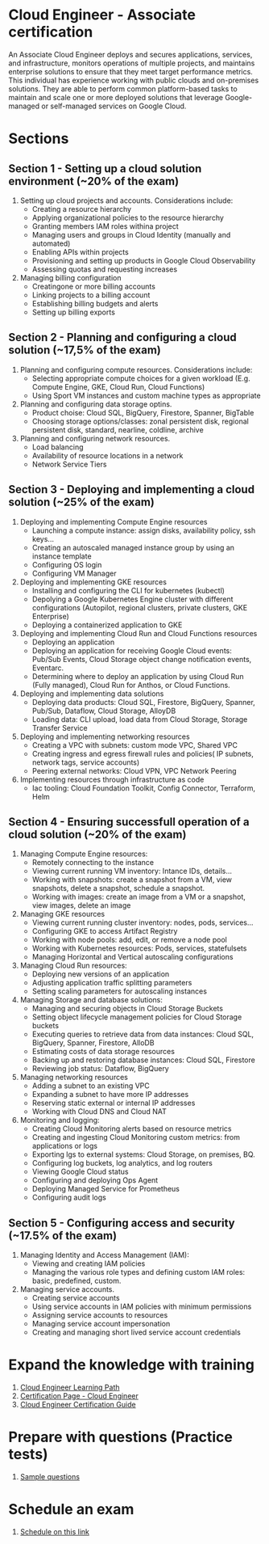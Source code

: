 # Cloud Engineer - Associate certification
An Associate Cloud Engineer deploys and secures applications, services, and infrastructure, monitors operations of multiple projects, and maintains enterprise solutions to ensure that they meet target performance metrics. This individual has experience working with public clouds and on-premises solutions. They are able to perform common platform-based tasks to maintain and scale one or more deployed solutions that leverage Google-managed or self-managed services on Google Cloud.

# Sections
## Section 1 - Setting up a cloud solution environment (~20% of the exam)
1. Setting up cloud projects and accounts. Considerations include:
    - Creating a resource hierarchy
    - Applying organizational policies to the resource hierarchy
    - Granting members IAM roles withina project
    - Managing users and groups in Cloud Identity (manually and automated)
    - Enabling APIs within projects
    - Provisioning and setting up products in Google Cloud Observability
    - Assessing quotas and requesting increases
1. Managing billing configuration
    - Creatingone or more billing accounts
    - Linking projects to a billing account
    - Establishing billing budgets and alerts
    - Setting up billing exports

## Section 2 - Planning and configuring a cloud solution (~17,5% of the exam) 
1. Planning and configuring compute resources. Considerations include:
    - Selecting appropriate compute choices for a given workload (E.g. Compute Engine, GKE, Cloud Run, Cloud Functions)
    - Using Sport VM instances and custom machine types as appropriate
1. Planning and configuring data storage optins.
    - Product choise: Cloud SQL, BigQuery, Firestore, Spanner, BigTable
    - Choosing storage options/classes: zonal persistent disk, regional persistent disk, standard, nearline, coldline, archive
1. Planning and configuring network resources.
    - Load balancing
    - Availability of resource locations in a network
    - Network Service Tiers

## Section 3 - Deploying and implementing a cloud solution (~25% of the exam) 
1. Deploying and implementing Compute Engine resources
    - Launching a compute instance: assign disks, availability policy, ssh keys...
    - Creating an autoscaled managed instance group by using an instance template
    - Configuring OS login
    - Configuring VM Manager
1. Deploying and implementing GKE resources
    - Installing and configuring the CLI for kubernetes (kubectl)
    - Depolying a Google Kubernetes Engine cluster with different configurations (Autopilot, regional clusters, private clusters, GKE Enterprise)
    - Deploying a containerized application to GKE
1. Deploying and implementing Cloud Run and Cloud Functions resources
    - Deploying an application
    - Deploying an application for receiving Google Cloud events: Pub/Sub Events, Cloud Storage object change notification events, Eventarc.
    - Determining where to deploy an application by using Cloud Run (Fully managed), Cloud Run for Anthos, or Cloud Functions.
1. Deploying and implementing data solutions
    - Deploying data products: Cloud SQL, Firestore, BigQuery, Spanner, Pub/Sub, Dataflow, Cloud Storage, AlloyDB
    - Loading data: CLI upload, load data from Cloud Storage, Storage Transfer Service
1. Deploying and implementing networking resources
    - Creating a VPC with subnets: custom mode VPC, Shared VPC
    - Creating ingress and egress firewall rules and policies( IP subnets, network tags, service accounts)
    - Peering external networks: Cloud VPN, VPC Network Peering
1. Implementing resources through infrastructure as code
    - Iac tooling: Cloud Foundation Toolkit, Config Connector, Terraform, Helm
## Section 4 - Ensuring successfull operation of a cloud solution (~20% of the exam)
1. Managing Compute Engine resources:
    - Remotely connecting to the instance
    - Viewing current running VM inventory: Intance IDs, details...
    - Working with snapshots: create a snapshot from a VM, view snapshots, delete a snapshot, schedule a snapshot.
    - Working with images: create an image from a VM or a snapshot, view images, delete an image
1. Managing GKE resources
    - Viewing current running cluster inventory: nodes, pods, services...
    - Configuring GKE to access Artifact Registry
    - Working with node pools: add, edit, or remove a node pool
    - Working with Kubernetes resources: Pods, services, statefulsets
    - Managing Horizontal and Vertical autoscaling configurations
1. Managing Cloud Run resources:
    - Deploying new versions of an application
    - Adjusting application traffic splitting parameters
    - Setting scaling parameters for autoscaling instances
1. Managing Storage and database solutions:
    - Managing and securing objects in Cloud Storage Buckets
    - Setting object lifecycle management policies for Cloud Storage buckets
    - Executing queries to retrieve data from data instances: Cloud SQL, BigQuery, Spanner, Firestore, AlloDB
    - Estimating costs of data storage resources
    - Backing up and restoring database instances: Cloud SQL, Firestore
    - Reviewing job status: Dataflow, BigQuery
1. Managing networking resources
    - Adding a subnet to an existing VPC
    - Expanding a subnet to have more IP addresses
    - Reserving static external or internal IP addresses
    - Working with Cloud DNS and Cloud NAT
1. Monitoring and logging:
    - Creating Cloud Monitoring alerts based on resource metrics
    - Creating and ingesting Cloud Monitoring custom metrics: from applications or logs
    - Exporting lgs to external systems: Cloud Storage, on premises, BQ.
    - Configuring log buckets, log analytics, and log routers
    - Viewing Google Cloud status
    - Configuring and deploying Ops Agent
    - Deploying Managed Service for Prometheus
    - Configuring audit logs
## Section 5 - Configuring access and security (~17.5% of the exam)
1. Managing Identity and Access Management (IAM):
    - Viewing and creating IAM policies
    - Managing the various role types and defining custom IAM roles: basic, predefined, custom.
1. Managing service accounts.
    - Creating service accounts
    - Using service accounts in IAM policies with minimum permissions
    - Assigning service accounts to resources
    - Managing service account impersonation
    - Creating and managing short lived service account credentials

# Expand the knowledge with training
1. [Cloud Engineer Learning Path](https://www.cloudskillsboost.google/paths/11)
1. [Certification Page - Cloud Engineer](https://cloud.google.com/learn/certification/cloud-engineer)
1. [Cloud Engineer Certification Guide](https://cloud.google.com/learn/certification/guides/cloud-engineer)



# Prepare with questions (Practice tests)
1. [Sample questions](https://docs.google.com/forms/d/e/1FAIpQLSfexWKtXT2OSFJ-obA4iT3GmzgiOCGvjrT9OfxilWC1yPtmfQ/viewform)



# Schedule an exam
1. [Schedule on this link](https://cp.certmetrics.com/google/en/home/dashboard)
